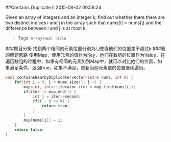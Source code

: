 ##Contains Duplicate II 
2015-08-02 00:58:24

Given an array of integers and an integer k, find out whether there there are two distinct indices i and j in the array such that nums[i] = nums[j] and the difference between i and j is at most k.

>Tags: `Array` `Hash Table`

###题目分析
找到两个相同的元素位置分别为$i, j$使得他们的位置差不超过$k$
###我的解题思路
使用Map，使用元素的值作为Key，他们在数组的位置作为Value，在遍历数组的过程中，如果有相同的元素加到Map中，就可以对比他们的位置，如果满足条件，返回true，如果不满足，更新当前元素值的位置继续遍历。

~~~c++
bool containsNearbyDuplicate(vector<int>& nums, int k) {
    for(int i = 0; i < nums.size(); i++) {
        map<int, int>::iterator iter = mup.find(nums[i]);
        if(iter != mup.end()) {
            int j = iter->second;
            if(i - j <= k) {
                return true;
            }
        }
        mup[nums[i]] = i;
    }
    return false;
}
~~~
